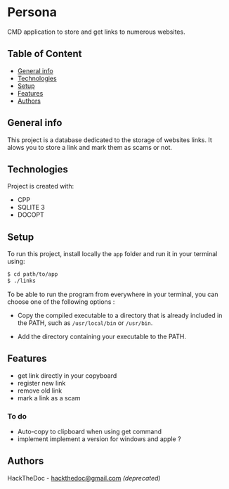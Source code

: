# Persona

CMD application to store and get links to numerous websites.

## Table of Content

- [General info](#general-info)
- [Technologies](#technologies)
- [Setup](#setup)
- [Features](#features)
- [Authors](#authors)

## General info

This project is a database dedicated to the storage of websites links.
It alows you to store a link and mark them as scams or not.

## Technologies

Project is created with:

- CPP
- SQLITE 3
- DOCOPT

## Setup

To run this project, install locally the `app` folder and run it in your terminal using:

```bash
$ cd path/to/app
$ ./links
```

To be able to run the program from everywhere in your terminal, you can choose one of the following options :

- Copy the compiled executable to a directory that is already included in the PATH, such as `/usr/local/bin` or `/usr/bin`.

- Add the directory containing your executable to the PATH.

## Features

- get link directly in your copyboard
- register new link
- remove old link
- mark a link as a scam

### To do

- Auto-copy to clipboard when using get command
- implement implement a version for windows and apple ?

## Authors

HackTheDoc - <hackthedoc@gmail.com> *(deprecated)*
